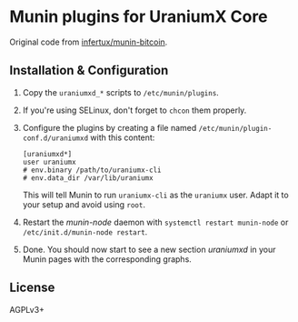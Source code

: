 # Munin plugins for UraniumX Core

Original code from [infertux/munin-bitcoin](https://github.com/infertux/munin-bitcoin). 

## Installation & Configuration

1. Copy the `uraniumxd_*` scripts to `/etc/munin/plugins`.

1. If you're using SELinux, don't forget to `chcon` them properly.

1. Configure the plugins by creating a file named `/etc/munin/plugin-conf.d/uraniumxd` with this content:

    ```
    [uraniumxd*]
    user uraniumx
    # env.binary /path/to/uraniumx-cli
    # env.data_dir /var/lib/uraniumx
    ```

    This will tell Munin to run `uraniumx-cli` as the `uraniumx` user. Adapt it to your setup and avoid using `root`.

1. Restart the *munin-node* daemon with `systemctl restart munin-node` or `/etc/init.d/munin-node restart`.

1. Done. You should now start to see a new section *uraniumxd* in your Munin pages with the corresponding graphs.

## License

AGPLv3+

